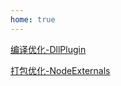 ```yaml
---
home: true
---
```


[编译优化-DllPlugin](/webpack/dll-plugin.html)

[打包优化-NodeExternals](/webpack/webpack-node-externals.html)
